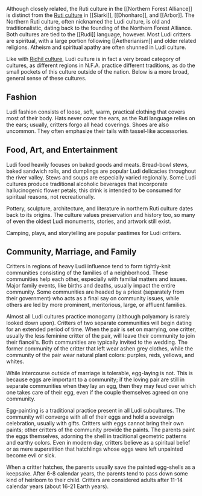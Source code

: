 Although closely related, the Ruti culture in the [[Northern Forest Alliance]] is distinct from the [Ruti culture](Ruti%20Culture.md) in [[Siarki]], [[Dhonharo]], and [[Arbor]]. The Northern Ruti culture, often nicknamed the Ludi culture, is old and traditionalistic, dating back to the founding of the Northern Forest Alliance. Both cultures are tied to the [[Rudi]] language, however. Most Ludi critters are spiritual, with a large portion following [[Aetherianism]] and older related religions. Atheism and spiritual apathy are often shunned in Ludi culture.

Like with [Ridhil culture](Ridhil%20Culture.md), Ludi culture is in fact a very broad category of cultures, as different regions in N.F.A. practice different traditions, as do the small pockets of this culture outside of the nation. Below is a more broad, general sense of these cultures.
## Fashion
Ludi fashion consists of loose, soft, warm, practical clothing that covers most of their body. Hats never cover the ears, as the Ruti language relies on the ears; usually, critters forgo all head coverings. Shoes are also uncommon. They often emphasize their tails with tassel-like accessories.
## Food, Art, and Entertainment
Ludi food heavily focuses on baked goods and meats. Bread-bowl stews, baked sandwich rolls, and dumplings are popular Ludi delicacies throughout the river valley. Stews and soups are especially varied regionally. Some Ludi cultures produce traditional alcoholic beverages that incorporate hallucinogenic flower petals; this drink is intended to be consumed for spiritual reasons, not recreationally.

Pottery, sculpture, architecture, and literature in northern Ruti culture dates back to its origins. The culture values preservation and history too, so many of even the oldest Ludi monuments, stories, and artwork still exist.

Camping, plays, and storytelling are popular pastimes for Ludi critters.
## Community, Marriage, and Family
Critters in regions of heavy Ludi influence tend to form tightly-knit communities consisting of the families of a neighborhood. These communities help each other, especially with familial matters and issues. Major family events, like births and deaths, usually impact the entire community. Some communities are headed by a priest (separately from their government) who acts as a final say on community issues, while others are led by more prominent, meritorious, large, or affluent families.

Almost all Ludi cultures practice monogamy (although polyamory is rarely looked down upon). Critters of two separate communities will begin dating for an extended period of time. When the pair is set on marrying, one critter, usually the less feminine critter of the pair, will leave their community to join their fiancé's.
Both communities are typically invited to the wedding. The former community of the critter that left wear ashen grey clothes, while the community of the pair wear natural plant colors: purples, reds, yellows, and whites.

While intercourse outside of marriage is tolerable, egg-laying is not. This is because eggs are important to a community; if the loving pair are still in separate communities when they lay an egg, then they may feud over which one takes care of their egg, even if the couple themselves agreed on one community.

Egg-painting is a traditional practice present in all Ludi subcultures. The community will converge with all of their eggs and hold a sovereign celebration, usually with gifts. Critters with eggs cannot bring their own paints; other critters of the community provide the paints. The parents paint the eggs themselves, adorning the shell in traditional geometric patterns and earthy colors. Even in modern day, critters believe as a spiritual belief or as mere superstition that hatchlings whose eggs were left unpainted become evil or sick.

When a critter hatches, the parents usually save the painted egg-shells as a keepsake. After 6-8 calendar years, the parents tend to pass down some kind of heirloom to their child. Critters are considered adults after 11-14 calendar years (about 16-21 Earth years).